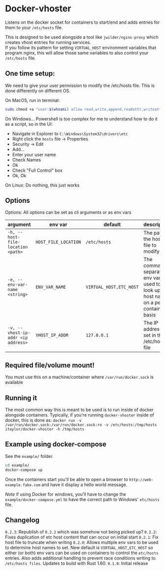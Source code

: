 # Docker-vhoster

Listens on the docker socket for containers to start/end and adds entries for them to your `/etc/hosts` file.

This is designed to be used alongside a tool like `jwilder/nginx-proxy` which creates vhost entries for running services.  
If you follow its pattern for setting `VIRTUAL_HOST` environment variables that program nginx, this will allow those same variables to also control your `/etc/hosts` file.

## One time setup:

We need to give your user permission to modify the /etc/hosts file.  This is done differently on different OS.

On MacOS, run in terminal:
```sh
sudo chmod +a "user:$(whoami) allow read,write,append,readattr,writeattr,readextattr,writeextattr,readsecurity" /etc/hosts
```

On Windows... Powershell is too complex for me to understand how to do it as a script, so in the UI:
* Navigate in Explorer to `C:\Windows\System32\drivers\etc`
* Right click the `hosts` file -> Properties
* Security -> Edit 
* Add...
* Enter your user name 
* Check Names 
* Ok
* Check "Full Control" box
* Ok, Ok

On Linux: 
Do nothing, this just works

## Options

Options:
All options can be set as cli arguments or as env vars

| argument                           | env var              | default       | description |
| ---------------------------------- | -------------------- | ------------- | ----------- |
| `-h, --host-file-location <path>`  | `HOST_FILE_LOCATION` | `/etc/hosts`  | The path to the hosts file to modify |
| `-e, --env-var-name <string>`      | `ENV_VAR_NAME`       | `VIRTUAL_HOST,ETC_HOST`| The comma separated env vars used to look up the host name on a per-container basis | 
| `-v, --vhost-ip-addr <ip address>` | `VHOST_IP_ADDR`      | `127.0.0.1`   | The IP address to set in the /etc/hosts file |

## Required file/volume mount!
You must use this on a machine/container where `/var/run/docker.sock` is available

## Running it
The most common way this is meant to be used is to run inside of docker alongside containers.
Typically, if you're running `docker-vhoster` inside of docker, this is done as:
`docker run -v /var/run/docker.sock:/var/run/docker.sock:ro -v /etc/hosts:/tmp/hosts itaylor/docker-vhoster -h /tmp/hosts`

## Example using docker-compose
See the `example/` folder.
```sh
cd example/
docker-compose up
```
Once the containers start you'll be able to open a browser to `http://web-example.fake.com` and have it display a hello world message.

*Note* if using Docker for windows, you'll have to change the `example/docker-compose.yml` to have the correct path to Windows' `etc/hosts` file.


##  Changelog
`0.2.3`: Republish of `0.2.2` which was somehow not being picked up?
`0.2.2`: Fixes duplication of etc host content that can occur on initial start
`0.2.1`: Fix host file to truncate when writing
`0.2.0`: Allows multiple env vars to be used to determine host names to set.  New default is `VIRTUAL_HOST,ETC_HOST` so either (or both) env vars can be used on containers to control the `etc/hosts` entries.  Also adds additional handling to prevent race conditions writing to `/etc/hosts files`.  Updates to build with Rust 1.60.
`0.1.0`: Initial release